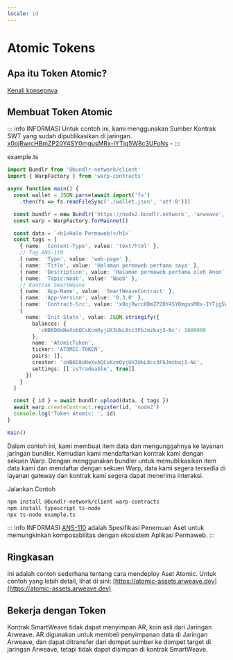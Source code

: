 ```yaml
---
locale: id
---
```


# Atomic Tokens

## Apa itu Token Atomic?

[Kenali konsepnya](../../concepts/atomic-tokens.md)

## Membuat Token Atomic

::: info INFORMASI
Untuk contoh ini, kami menggunakan Sumber Kontrak SWT yang sudah dipublikasikan di jaringan. [x0ojRwrcHBmZP20Y4SY0mgusMRx-IYTjg5W8c3UFoNs](https://sonar.warp.cc/#/app/source/x0ojRwrcHBmZP20Y4SY0mgusMRx-IYTjg5W8c3UFoNs#) - 
:::

example.ts

```ts
import Bundlr from '@bundlr-network/client'
import { WarpFactory } from 'warp-contracts'

async function main() {
  const wallet = JSON.parse(await import('fs')
    .then(fs => fs.readFileSync('./wallet.json', 'utf-8')))

  const bundlr = new Bundlr('https://node2.bundlr.network', 'arweave', wallet)
  const warp = WarpFactory.forMainnet()

  const data = `<h1>Halo Permaweb!</h1>`
  const tags = [
    { name: 'Content-Type', value: 'text/html' },
    // Tag ANS-110 
    { name: 'Type', value: 'web-page' },
    { name: 'Title', value: 'Halaman permaweb pertama saya' },
    { name: 'Description', value: 'Halaman permaweb pertama oleh Anon' },
    { name: 'Topic:Noob', value: 'Noob' },
    // Kontrak SmartWeave
    { name: 'App-Name', value: 'SmartWeaveContract' },
    { name: 'App-Version', value: '0.3.0' },
    { name: 'Contract-Src', value: 'x0ojRwrcHBmZP20Y4SY0mgusMRx-IYTjg5W8c3UFoNs' },
    {
      name: 'Init-State', value: JSON.stringify({
        balances: {
          'cHB6D8oNeXxbQCsKcmOyjUX3UkL8cc3FbJmzbaj3-Nc': 1000000
        },
        name: 'AtomicToken',
        ticker: 'ATOMIC-TOKEN',
        pairs: [],
        creator: 'cHB6D8oNeXxbQCsKcmOyjUX3UkL8cc3FbJmzbaj3-Nc',
        settings: [['isTradeable', true]]
      })
    }
  ]

  const { id } = await bundlr.upload(data, { tags })
  await warp.createContract.register(id, 'node2')
  console.log('Token Atomic: ', id)
}

main()
```

Dalam contoh ini, kami membuat item data dan mengunggahnya ke layanan jaringan bundler. Kemudian kami mendaftarkan kontrak kami dengan sekuen Warp. Dengan menggunakan bundler untuk memublikasikan item data kami dan mendaftar dengan sekuen Warp, data kami segera tersedia di layanan gateway dan kontrak kami segera dapat menerima interaksi.

Jalankan Contoh

```sh
npm install @bundlr-network/client warp-contracts 
npm install typescript ts-node
npx ts-node example.ts
```

::: info INFORMASI
[ANS-110](https://github.com/ArweaveTeam/arweave-standards/blob/master/ans/ANS-110.md) adalah Spesifikasi Penemuan Aset untuk memungkinkan komposabilitas dengan ekosistem Aplikasi Permaweb.
:::

## Ringkasan

Ini adalah contoh sederhana tentang cara mendeploy Aset Atomic. Untuk contoh yang lebih detail, lihat di sini: [https://atomic-assets.arweave.dev](https://atomic-assets.arweave.dev)

## Bekerja dengan Token

Kontrak SmartWeave tidak dapat menyimpan AR, koin asli dari Jaringan Arweave. AR digunakan untuk membeli penyimpanan data di Jaringan Arweave, dan dapat ditransfer dari dompet sumber ke dompet target di jaringan Arweave, tetapi tidak dapat disimpan di kontrak SmartWeave.